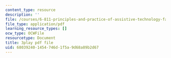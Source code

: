 ```yaml
---
content_type: resource
description: ''
file: /courses/6-811-principles-and-practice-of-assistive-technology-fall-2014/680392401454746d1f5a9d68a89b2d67_x18bMLW4eO4.pdf
file_type: application/pdf
learning_resource_types: []
ocw_type: OCWFile
resourcetype: Document
title: 3play pdf file
uid: 68039240-1454-746d-1f5a-9d68a89b2d67
---
```

